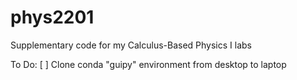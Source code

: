 # phys2201
Supplementary code for my Calculus-Based Physics I labs

To Do:
[ ] Clone conda "guipy" environment from desktop to laptop

